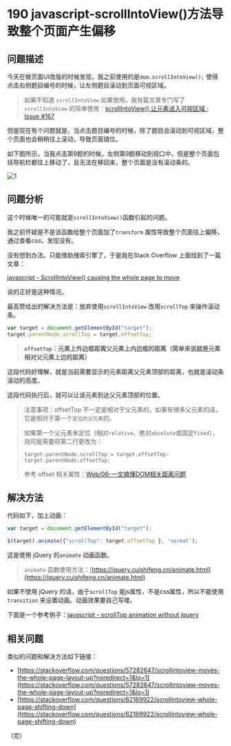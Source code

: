 # 190 javascript-scrollIntoView\(\)方法导致整个页面产生偏移

## 问题描述

今天在做页面UI改版的时候发现，我之前使用的是`dom.scrollIntoView();` 使得点击右侧题目编号的时候，让左侧题目滚动到页面可视区域。

> 如果不知道 `scrollIntoView` 如果使用，我有篇文章专门写了 `scrollIntoView` 的简单使用：[scrollIntoView\(\) 让元素进入可视区域 · Issue \#167](https://github.com/Daotin/fe-blog/issues/167)

但是现在有个问题就是，当点击题目编号的时候，除了题目会滚动到可视区域，整个页面也会稍稍往上滚动，导致页面错位。

如下图所示，当我点击第9题的时候，左侧第9题移动到视口中，但是整个页面包括导航栏都往上移动了，且无法在移回来，整个页面是没有滚动条的。

![1](https://user-images.githubusercontent.com/23518990/104896307-e7ebb600-59b1-11eb-9ce7-696946eb00e8.gif)

## 问题分析

这个时候唯一的可能就是`scrollIntoView()`函数引起的问题。

我之前怀疑是不是该函数给整个页面加了`transform` 属性导致整个页面往上偏移，通过查看css，发现没有。

没有想到办法。只能借助搜索引擎了，于是我在Stack Overflow 上面找到了一篇文章：

[javascript - ScrollIntoView\(\) causing the whole page to move](https://stackoverflow.com/questions/11039885/scrollintoview-causing-the-whole-page-to-move)

说的正好是这种情况。

最高赞给出的解决方法是：放弃使用`scrollIntoView` 改用`scrollTop` 来操作滚动条。

```javascript
var target = document.getElementById("target");
target.parentNode.scrollTop = target.offsetTop;
```

> **`offsetTop`：元素上外边框距离父元素上内边框的距离（简单来说就是元素相对父元素上边的距离）**

这段代码好理解，就是当前需要显示的元素距离父元素顶部的距离，也就是滚动条滚动的高度。

这段代码执行后，就可以让该元素到达父元素顶部的位置。

> 注意事项：offsetTop 不一定是相对于父元素的，如果有很多父元素的话，它是相对于第一个`定位的父元素`的。
>
> 如果第一个父元素未定位（相对`relative`、绝对`absolute`或固定`fixed`），则可能需要将第二行更改为：
>
> `target.parentNode.scrollTop = target.offsetTop- target.parentNode.offsetTop;`
>
> 参考 offset 相关属性：[Web/06-一文搞懂DOM相关距离问题](https://github.com/Daotin/Web/blob/67c2d89dc70848aace9f91213f5d4e1080720c2b/03-JavaScript/03-BOM/06-一文搞懂DOM相关距离问题.md#13offset系列)

## 解决方法

代码如下，加上动画：

```javascript
var target = document.getElementById("target");

$(target).animate({"scrollTop": target.offsetTop }, 'normal');
```

这是使用 jQuery 的`animate` 动画函数。

> `animate` 函数使用方法：[https://jquery.cuishifeng.cn/animate.html](https://jquery.cuishifeng.cn/animate.html)

如果不使用 jQuery 的话，由于`scrollTop` 是js属性，不是css属性，所以不能使用`transition` 来设置动画。动画效果要自己写喽。

下面是一个参考例子：[javascript - scrollTop animation without jquery](https://stackoverflow.com/questions/21474678/scrolltop-animation-without-jquery)

## 相关问题

类似的问题和解决方法如下链接：

* [https://stackoverflow.com/questions/57282647/scrollintoview-moves-the-whole-page-layout-up?noredirect=1&lq=1](https://stackoverflow.com/questions/57282647/scrollintoview-moves-the-whole-page-layout-up?noredirect=1&lq=1)
* [https://stackoverflow.com/questions/62169922/scrollintoview-whole-page-shifting-down](https://stackoverflow.com/questions/62169922/scrollintoview-whole-page-shifting-down)

（完）

